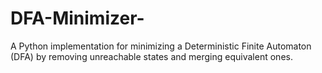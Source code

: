 # DFA-Minimizer-
A Python implementation for minimizing a Deterministic Finite Automaton (DFA) by removing unreachable states and merging equivalent ones.
